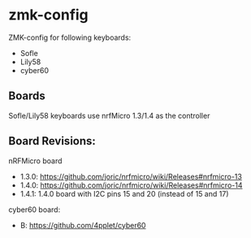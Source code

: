 # zmk-config

ZMK-config for following keyboards:
  * Sofle
  * Lily58
  * cyber60

## Boards
Sofle/Lily58 keyboards use nrfMicro 1.3/1.4 as the controller

## Board Revisions:
nRFMicro board
- 1.3.0: https://github.com/joric/nrfmicro/wiki/Releases#nrfmicro-13
- 1.4.0: https://github.com/joric/nrfmicro/wiki/Releases#nrfmicro-14
- 1.4.1: 1.4.0 board with I2C pins 15 and 20 (instead of 15 and 17)

cyber60 board:
- B: https://github.com/4pplet/cyber60
